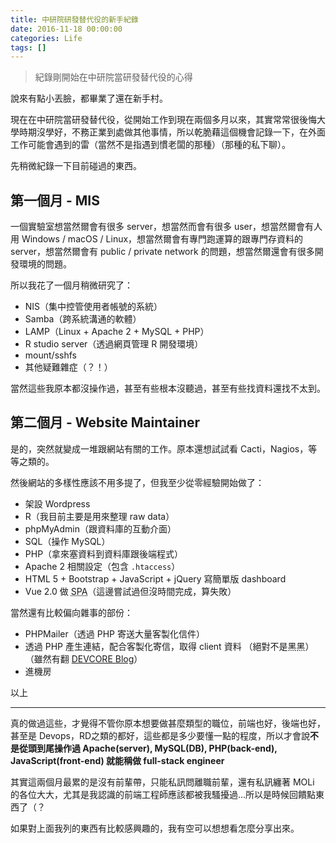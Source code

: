 ```yaml
---
title: 中研院研發替代役的新手紀錄
date: 2016-11-18 00:00:00
categories: Life
tags: []
---
```


>  紀錄剛開始在中研院當研發替代役的心得

<!-- more -->

說來有點小丟臉，都畢業了還在新手村。

現在在中研院當研發替代役，從開始工作到現在兩個多月以來，其實常常很後悔大學時期沒學好，不務正業到處做其他事情，所以乾脆藉這個機會記錄一下，在外面工作可能會遇到的雷（當然不是指遇到慣老闆的那種）（那種的私下聊）。

先稍微紀錄一下目前碰過的東西。

## 第一個月 - MIS

一個實驗室想當然爾會有很多 server，想當然而會有很多 user，想當然爾會有人用 Windows / macOS / Linux，想當然爾會有專門跑運算的跟專門存資料的 server，想當然爾會有 public / private network 的問題，想當然爾還會有很多開發環境的問題。

所以我花了一個月稍微研究了：

- NIS（集中控管使用者帳號的系統）
- Samba（跨系統溝通的軟體）
- LAMP（Linux + Apache 2 + MySQL + PHP）
- R studio server（透過網頁管理 R 開發環境）
- mount/sshfs
- 其他疑難雜症（？！）

當然這些我原本都沒操作過，甚至有些根本沒聽過，甚至有些找資料還找不太到。

## 第二個月 - Website Maintainer

是的，突然就變成一堆跟網站有關的工作。原本還想試試看 Cacti，Nagios，等等之類的。

然後網站的多樣性應該不用多提了，但我至少從零經驗開始做了：

- 架設 Wordpress
- R（我目前主要是用來整理 raw data）
- phpMyAdmin（跟資料庫的互動介面）
- SQL（操作 MySQL）
- PHP（拿來塞資料到資料庫跟後端程式）
- Apache 2 相關設定（包含 `.htaccess`）
- HTML 5 + Bootstrap + JavaScript + jQuery 寫簡單版 dashboard
- Vue 2.0 做 <abbr title="Single Page Application">SPA</abbr>（這邊嘗試過但沒時間完成，算失敗）

當然還有比較偏向雜事的部份：

- PHPMailer（透過 PHP 寄送大量客製化信件）
- 透過 PHP 產生連結，配合客製化寄信，取得 client 資料 （絕對不是黑黑）（雖然有翻 [DEVCORE Blog](http://devco.re/blog/)）
- 進機房

以上

---

真的做過這些，才覺得不管你原本想要做甚麼類型的職位，前端也好，後端也好，甚至是 Devops，RD之類的都好，這些都是多少要懂一點的程度，所以才會說**不是從頭到尾操作過 Apache(server), MySQL(DB), PHP(back-end), JavaScript(front-end) 就能稱做 full-stack engineer**

其實這兩個月最累的是沒有前輩帶，只能私訊問離職前輩，還有私訊纏著 MOLi 的各位大大，尤其是我認識的前端工程師應該都被我騷擾過...所以是時候回饋點東西了（？

如果對上面我列的東西有比較感興趣的，我有空可以想想看怎麼分享出來。
